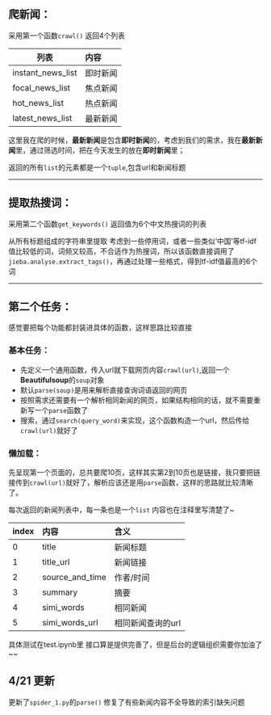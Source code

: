 
## 爬新闻：
采用第一个函数```crawl()```
返回4个列表

|列表|内容|
|---|:---|
|instant_news_list|即时新闻|
|focal_news_list|焦点新闻|
|hot_news_list|热点新闻|
|latest_news_list|最新新闻|

这里我在爬的时候，**最新新闻**是包含**即时新闻**的，考虑到我们的需求，我在**最新新闻**里，通过筛选时间，把在今天发生的放在**即时新闻**里；

返回的所有```list```的元素都是一个```tuple```,包含url和新闻标题

---

## 提取热搜词：
采用第二个函数```get_keywords()```
返回值为6个中文热搜词的列表

从所有标题组成的字符串里提取
考虑到一些停用词，或者一些类似‘中国’等tf-idf值比较低的词，词频又较高，不合适作为热搜词，所以该函数直接调用了```jieba.analyse.extract_tags()```，再通过处理一些格式，得到tf-idf值最高的6个词


---

## 第二个任务：

感觉要把每个功能都封装进具体的函数，这样思路比较直接

### 基本任务：
- 先定义一个通用函数，传入url就下载网页内容`crawl(url)`,返回一个**Beautifulsoup**的`soup`对象
- 默认`parse(soup)`是用来解析直接查询词语返回的网页
- 按照需求还需要有一个解析相同新闻的网页，如果结构相同的话，就不需要重新写一个`parse`函数了
- 搜索，通过`search(query_word)`来实现，这个函数构造一个url，然后传给`crawl(url)`就好了

### 懒加载：
先呈现第一个页面的，总共要爬10页，这样其实第2到10页也是链接，我只要把链接传到`crawl(url)`就好了，解析应该还是用`parse`函数，这样的思路就比较清晰了。

每次返回的新闻列表中，每一条也是一个`list`
内容也在注释里写清楚了~

|index|内容|含义|
|---|:---|:---|
|0|title |新闻标题|
|1|title_url |新闻链接|
|2|source_and_time |作者/时间|
|3|summary |摘要|
|4|simi_words |相同新闻|
|5|simi_words_url |相同新闻查询的url|

具体测试在test.ipynb里
接口算是提供完善了，但是后台的逻辑组织需要你加油了~~


## 4/21 更新

更新了`spider_1.py`的`parse()`
修复了有些新闻内容不全导致的索引缺失问题





